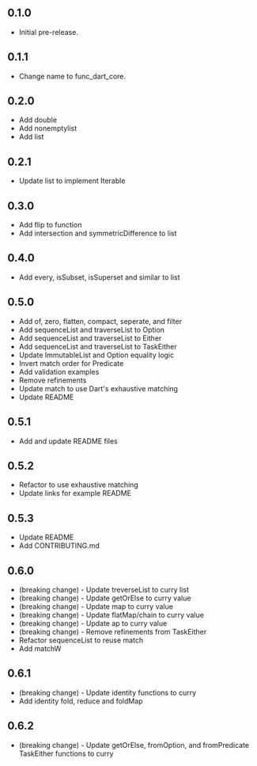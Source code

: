 ## 0.1.0

- Initial pre-release.

## 0.1.1

- Change name to func_dart_core.

## 0.2.0

- Add double
- Add nonemptylist
- Add list

## 0.2.1

- Update list to implement Iterable

## 0.3.0

- Add flip to function
- Add intersection and symmetricDifference to list

## 0.4.0

- Add every, isSubset, isSuperset and similar to list

## 0.5.0

- Add of, zero, flatten, compact, seperate, and filter
- Add sequenceList and traverseList to Option
- Add sequenceList and traverseList to Either
- Add sequenceList and traverseList to TaskEither
- Update ImmutableList and Option equality logic
- Invert match order for Predicate
- Add validation examples
- Remove refinements
- Update match to use Dart's exhaustive matching
- Update README

## 0.5.1

- Add and update README files

## 0.5.2

- Refactor to use exhaustive matching
- Update links for example README

## 0.5.3

- Update README
- Add CONTRIBUTING.md

## 0.6.0

- (breaking change) - Update treverseList to curry list
- (breaking change) - Update getOrElse to curry value
- (breaking change) - Update map to curry value
- (breaking change) - Update flatMap/chain to curry value
- (breaking change) - Update ap to curry value
- (breaking change) - Remove refinements from TaskEither
- Refactor sequenceList to reuse match
- Add matchW

## 0.6.1

- (breaking change) - Update identity functions to curry
- Add identity fold, reduce and foldMap

## 0.6.2

- (breaking change) - Update getOrElse, fromOption, and fromPredicate TaskEither functions to curry
